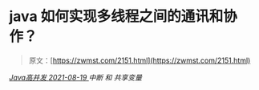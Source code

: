 <!--yml
category: 未分类
date: 0001-01-01 00:00:00
-->

# java 如何实现多线程之间的通讯和协作？

> 原文：[https://zwmst.com/2151.html](https://zwmst.com/2151.html)

   [ *Java高并发* ](https://zwmst.com/java%e9%ab%98%e5%b9%b6%e5%8f%91)*[ <time datetime="2021-08-19T08:50:56+08:00"> 2021-08-19 </time> ](https://zwmst.com/2151.html)  中断 和 共享变量*